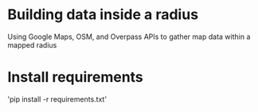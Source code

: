 # Building data inside a radius
 Using Google Maps, OSM, and Overpass APIs to gather map data within a mapped radius

Install requirements
==========
'pip install -r requirements.txt'
